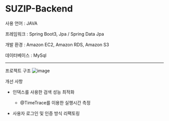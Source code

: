 # SUZIP-Backend

사용 언어 : JAVA

프레임워크 : Spring Boot3, Jpa / Spring Data Jpa

개발 환경 : Amazon EC2, Amazon RDS, Amazon S3

데이터베이스 : MySql

---
프로젝트 구조
![image](https://github.com/user-attachments/assets/323dc90a-4e11-489d-9db0-158463a35d1d)

개선 사항
- 인덱스를 사용한 검색 성능 최적화
  - @TimeTrace를 이용한 실행시간 측정

- 사용자 로그인 및 인증 방식 리팩토링
